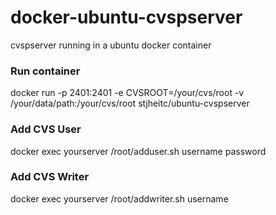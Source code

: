 # docker-ubuntu-cvspserver
cvspserver running in a ubuntu docker container

### Run container

docker run -p 2401:2401 -e CVSROOT=/your/cvs/root -v /your/data/path:/your/cvs/root stjheitc/ubuntu-cvspserver 

### Add CVS User
docker exec yourserver /root/adduser.sh username password

### Add CVS Writer
docker exec yourserver /root/addwriter.sh username